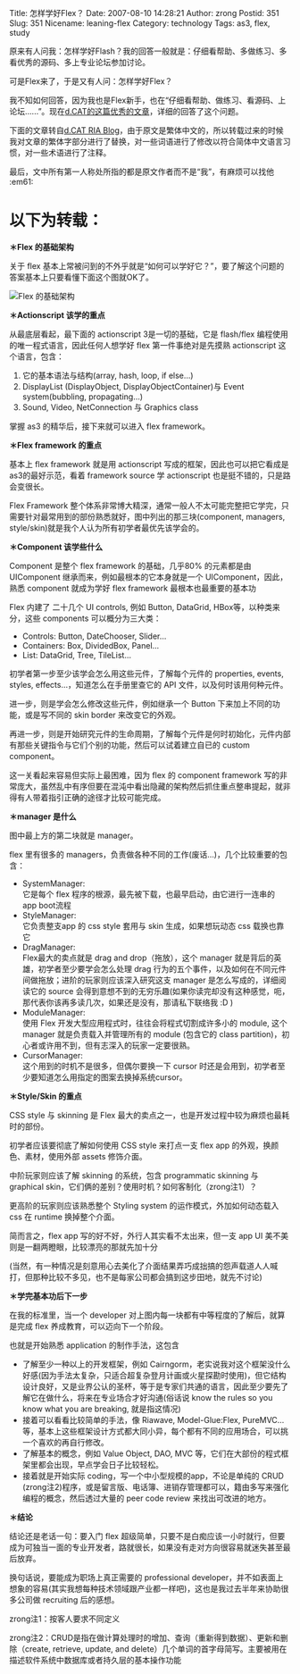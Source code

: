 Title: 怎样学好Flex？
Date: 2007-08-10 14:28:21
Author: zrong
Postid: 351
Slug: 351
Nicename: leaning-flex
Category: technology
Tags: as3, flex, study

原来有人问我：怎样学好Flash？我的回答一般就是：仔细看帮助、多做练习、多看优秀的源码、多上专业论坛参加讨论。

可是Flex来了，于是又有人问：怎样学好Flex？

我不知如何回答，因为我也是Flex新手，也在“仔细看帮助、做练习、看源码、上论坛......”。现在[d.CAT的这篇优秀的文章](http://ria.richtechmedia.com/2007/08/09/flex-%e5%ad%b8%e7%bf%92%e8%b3%87%e6%ba%90%e6%9b%b4%e6%96%b0/)，详细的回答了这个问题。

下面的文章转自[d.CAT RIA
Blog](http://ria.richtechmedia.com/)，由于原文是繁体中文的，所以转载过来的时候我对文章的繁体字部分进行了替换，对一些词语进行了修改以符合简体中文语言习惯，对一些术语进行了注释。

最后，文中所有第一人称处所指的都是原文作者而不是“我”，有麻烦可以找他
:em61:

以下为转载：<!--more-->  
==================================================================

**＊Flex 的基础架构**

关于 flex
基本上常被问到的不外乎就是“如何可以学好它？”，要了解这个问题的答案基本上只要看懂下面这个图就OK了。

![Flex 的基础架构](/wp-content/uploads/2007/08/flexstructure.gif)

**＊Actionscript 该学的重点**

从最底层看起，最下面的 actionscript 3是一切的基础，它是 flash/flex
编程使用的唯一程式语言，因此任何人想学好 flex 第一件事绝对是先摸熟
actionscript 这个语言，包含：

1.  它的基本语法与结构(array, hash, loop, if else…)
2.  DisplayList (DisplayObject, DisplayObjectContainer)与 Event
    system(bubbling, propagating…)
3.  Sound, Video, NetConnection 与 Graphics class

掌握 as3 的精华后，接下来就可以进入 flex framework。

**＊Flex framework 的重点**

基本上 flex framework 就是用 actionscript
写成的框架，因此也可以把它看成是 as3的最好示范，看着 framework source 学
actionscript 也是挺不错的，只是路会变很长。

Flex Framework
整个体系非常博大精深，通常一般人不太可能完整把它学完，只需要针对最常用到的部份熟悉就好，图中列出的那三块(component,
managers, style/skin)就是我个人认为所有初学者最优先该学会的。

**＊Component 该学些什么**

Component 是整个 flex framework 的基础，几乎80% 的元素都是由 UIComponent
继承而来，例如最根本的它本身就是一个 UIComponent，因此，熟悉 component
就成为学好 flex framework 最根本也最重要的基本功

Flex 内建了 二十几个 UI controls, 例如 Button, DataGrid,
HBox等，以种类来分，这些 components 可以概分为三大类：

-   Controls: Button, DateChooser, Slider…
-   Containers: Box, DividedBox, Panel…
-   List: DataGrid, Tree, TileList…

初学者第一步至少该学会怎么用这些元件，了解每个元件的 properties, events,
styles, effects…，知道怎么在手册里查它的 API
文件，以及何时该用何种元件。

进一步，则是学会怎么修改这些元件，例如继承一个 Button
下来加上不同的功能，或是写不同的 skin border 来改变它的外观。

再进一步，则是开始研究元件的生命周期，了解每个元件是何时初始化，元件内部有那些关键指令与它们个别的功能，然后可以试着建立自已的
custom component。

这一关看起来容易但实际上最困难，因为 flex 的 component framework
写的非常庞大，虽然乱中有序但要在混沌中看出隐藏的架构然后抓住重点整串提起，就非得有人带着指引正确的途径才比较可能完成。

**＊manager 是什么**

图中最上方的第二块就是 manager。

flex 里有很多的
managers，负责做各种不同的工作(废话…)，几个比较重要的包含：

-   SystemManager:  
    它是每个 flex 程序的根源，最先被下载，也最早启动，由它进行一连串的
    app boot流程
-   StyleManager:  
    它负责整支app 的 css style 套用与 skin 生成，如果想玩动态 css
    载换也靠它
-   DragManager:  
    Flex最大的卖点就是 drag and drop（拖放），这个 manager
    就是背后的英雄，初学者至少要学会怎么处理 drag
    行为的五个事件，以及如何在不同元件间做拖放；进阶的玩家则应该深入研究这支
    manager 是怎么写成的，详细阅读它的 source
    会得到意想不到的无穷乐趣(如果你读完却没有这种感觉，呃，那代表你该再多读几次，如果还是没有，那请私下联络我
    :D )
-   ModuleManager:  
    使用 Flex 开发大型应用程式时，往往会将程式切割成许多小的 module,
    这个 manager 就是负责载入并管理所有的 module (包含它的 class
    partition)，初心者或许用不到，但有志深入的玩家一定要很熟。
-   CursorManager:  
    这个用到的时机不是很多，但偶尔要换一下 cursor
    时还是会用到，初学者至少要知道怎么用指定的图案去换掉系统cursor。

**＊Style/Skin 的重点**

CSS style 与 skinning 是 Flex
最大的卖点之一，也是开发过程中较为麻烦也最耗时的部份。

初学者应该要彻底了解如何使用 CSS style 来打点一支 flex app
的外观，换颜色、素材，使用外部 assets 修饰介面。

中阶玩家则应该了解 skinning 的系统，包含 programmatic skinning 与
graphical skin，它们俩的差别？使用时机？如何客制化（zrong注1）？

更高阶的玩家则应该熟悉整个 Styling system 的运作模式，外加如何动态载入
css 在 runtime 换掉整个介面。

简而言之，flex app 写的好不好，外行人其实看不太出来，但一支 app UI
美不美则是一翻两瞪眼，比较漂亮的那就先加十分

(当然，有一种情况是刻意用心去美化了介面结果弄巧成拙搞的怨声载道人人喊打，但那种比较不多见，也不是每家公司都会搞到这步田地，就先不讨论)

**＊学完基本功后下一步**

在我的标准里，当一个 developer
对上图内每一块都有中等程度的了解后，就算是完成 flex
养成教育，可以迈向下一个阶段。

也就是开始熟悉 application 的制作手法，这包含

-   了解至少一种以上的开发框架，例如
    Cairngorm，老实说我对这个框架没什么好感(因为手法太复杂，只适合超复杂登月计画或火星探勘时使用)，但它结构设计良好，又是业界公认的圣杯，等于是专家们共通的语言，因此至少要先了解它在做什么，将来在专业场合才好沟通(俗话说
    know the rules so you know what you are breaking, 就是指这情况)
-   接着可以看看比较简单的手法，像 Riawave, Model-Glue:Flex,
    PureMVC…等，基本上这些框架设计方式都大同小异，每个都有不同的应用场合，可以挑一个喜欢的再自行修改。
-   了解基本的概念，例如 Value Object, DAO, MVC
    等，它们在大部份的程式框架里都会出现，早点学会日子比较轻松。
-   接着就是开始实际 coding，写一个中小型规模的app，不论是单纯的 CRUD
    (zrong注2)程序，或是留言版、电话簿、进销存管理都可以，籍由多写来强化编程的概念，然后透过大量的
    peer code review 来找出可改进的地方。

**＊结论**

结论还是老话一句：要入门 flex
超级简单，只要不是白痴应该一小时就行，但要成为可独当一面的专业开发者，路就很长，如果没有走对方向很容易就迷失甚至最后放弃。

换句话说，要能成为职场上真正需要的 professional
developer，并不如表面上想象的容易(其实我想每种技术领域跟产业都一样吧)，这也是我过去半年来协助很多公司做
recruiting 后的感想。

zrong注1：按客人要求不同定义  

zrong注2：CRUD是指在做计算处理时的增加、查询（重新得到数据）、更新和删除（create,
retrieve, update, and
delete）几个单词的首字母简写。主要被用在描述软件系统中数据库或者持久层的基本操作功能

